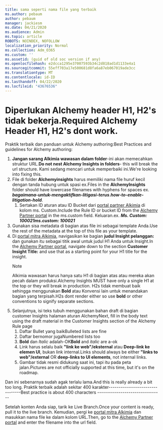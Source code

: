 ```yaml
---
title: sama seperti nama file yang terbaik
ms.author: pebaum
author: pebaum
manager: jackiesm
ms.date: 04/21/2020
ms.audience: Admin
ms.topic: article
ROBOTS: NOINDEX, NOFOLLOW
localization_priority: Normal
ms.collection: Adm_O365
ms.custom: ''
ms.assetid: (guid of old soc version if any)
ms.openlocfilehash: e2dcca1295e37007593b34c2d818ad1d1133e4a1
ms.sourcegitcommit: 55eff703a17e500681d8fa6a87eb067019ade3cc
ms.translationtype: MT
ms.contentlocale: id-ID
ms.lasthandoff: 04/22/2020
ms.locfileid: "43676536"
---
```

# <a name="required-alchemy-header-h1-h2s-dont-work"></a><span data-ttu-id="9e15c-102">Diperlukan Alchemy header H1, H2's tidak bekerja.</span><span class="sxs-lookup"><span data-stu-id="9e15c-102">Required Alchemy Header H1, H2's dont work.</span></span>
<span data-ttu-id="9e15c-103">Praktik terbaik dan panduan untuk Alchemy authoring:</span><span class="sxs-lookup"><span data-stu-id="9e15c-103">Best Practices and guidelines for Alchemy authoring:</span></span>

1. <span data-ttu-id="9e15c-104">**Jangan sarang Alkimia wawasan dalam folder**-ini akan memecahkan struktur URL.</span><span class="sxs-lookup"><span data-stu-id="9e15c-104">**Do not nest Alchemy Insights in folders**- this will break the url structure.</span></span> <span data-ttu-id="9e15c-105">Kami sedang mencari untuk memperbaiki ini.</span><span class="sxs-lookup"><span data-stu-id="9e15c-105">We're looking into fixing this.</span></span>
1. <span data-ttu-id="9e15c-106">File di folder **Alchemyinsights** harus memiliki nama file huruf kecil dengan tanda hubung untuk spasi ex.</span><span class="sxs-lookup"><span data-stu-id="9e15c-106">Files in the **AlchemyInsights** folder should have lowercase filenames with hyphens for spaces ex.</span></span> <span data-ttu-id="9e15c-107">***bagaimana-untuk-mengaktifkan-litigasi-terus***.</span><span class="sxs-lookup"><span data-stu-id="9e15c-107">***how-to-enable-litigation-hold***.</span></span>
    1. <span data-ttu-id="9e15c-108">Sertakan ID aturan atau ID Bucket dari [portal partner Alkimia](https://alchemyportal.azurewebsites.net) di kolom ms. Custom.</span><span class="sxs-lookup"><span data-stu-id="9e15c-108">Include the Rule ID or bucket ID from the [Alchemy Partner portal](https://alchemyportal.azurewebsites.net) in the ms.custom field.</span></span> <span data-ttu-id="9e15c-109">Keluaran.</span><span class="sxs-lookup"><span data-stu-id="9e15c-109">ex.</span></span> <span data-ttu-id="9e15c-110">***Ms. Custom: 100021***</span><span class="sxs-lookup"><span data-stu-id="9e15c-110">***ms.custom: 100021***</span></span>
1. <span data-ttu-id="9e15c-111">Gunakan sisa metadata di bagian atas file ini sebagai template Anda.</span><span class="sxs-lookup"><span data-stu-id="9e15c-111">Use the rest of the metadata at the top of this file as your template.</span></span>
1. <span data-ttu-id="9e15c-112">Di [portal mitra Alkimia](https://alchemyportal.azurewebsites.net), navigasikan ke bagian **judul Insight pelanggan:** dan gunakan itu sebagai titik awal untuk judul H1 Anda untuk Insight.</span><span class="sxs-lookup"><span data-stu-id="9e15c-112">In the [Alchemy Partner portal](https://alchemyportal.azurewebsites.net), navigate down to the section **Customer Insight Title:** and use that as a starting point for your H1 title for the insight.</span></span> 
    > [!NOTE]
    > <span data-ttu-id="9e15c-113">Alkimia wawasan harus hanya satu H1 di bagian atas atau mereka akan pecah dalam produksi.</span><span class="sxs-lookup"><span data-stu-id="9e15c-113">Alchemy Insights MUST have only a single H1 at the top or they will break in production.</span></span> <span data-ttu-id="9e15c-114">H2s tidak membuat baik sehingga menggunakan **Bold** atau Konvensi lain untuk menandakan bagian yang terpisah.</span><span class="sxs-lookup"><span data-stu-id="9e15c-114">H2s dont render either so use **bold** or other conventions to signify separate sections.</span></span>
1. <span data-ttu-id="9e15c-115">Selanjutnya, isi teks tubuh menggunakan bahan draft di bagian customer Insights halaman aturan Alchemy</span><span class="sxs-lookup"><span data-stu-id="9e15c-115">Next, fill in the body text using the draft material in the Customer Insights section of the Alchemy Rule page</span></span>
    1. <span data-ttu-id="9e15c-116">Daftar Bullet yang baik</span><span class="sxs-lookup"><span data-stu-id="9e15c-116">Bulleted lists are fine</span></span>
    1. <span data-ttu-id="9e15c-117">Daftar bernomor juga</span><span class="sxs-lookup"><span data-stu-id="9e15c-117">Numbered lists too</span></span>
    1. <span data-ttu-id="9e15c-118">**Bold** dan *Italic* adalah-OK</span><span class="sxs-lookup"><span data-stu-id="9e15c-118">**Bold** and *italic* are a-ok</span></span>
    1. <span data-ttu-id="9e15c-119">Link harus selalu baik **"link ke web"/eksternal** atau **Deep-link ke elemen UI**, bukan link internal.</span><span class="sxs-lookup"><span data-stu-id="9e15c-119">Links should always be either **"links to web"/external** OR **deep-links to UI elements**, not internal links.</span></span>
    1. <span data-ttu-id="9e15c-120">Gambar tidak resmi didukung saat ini, tapi itu pada peta jalan.</span><span class="sxs-lookup"><span data-stu-id="9e15c-120">Pictures are not officially supported at this time, but it's on the roadmap.</span></span>

<span data-ttu-id="9e15c-121">Dan ini sebenarnya sudah agak terlalu lama.</span><span class="sxs-lookup"><span data-stu-id="9e15c-121">And this is really already a bit too long.</span></span> <span data-ttu-id="9e15c-122">Praktik terbaik adalah sekitar 400 karakter---------------------------------</span><span class="sxs-lookup"><span data-stu-id="9e15c-122">Best practice is about 400 characters ---------------------------------</span></span>

<span data-ttu-id="9e15c-123">Setelah konten Anda siap, tarik ke Live Branch.</span><span class="sxs-lookup"><span data-stu-id="9e15c-123">Once your content is ready, pull it to the live branch.</span></span> <span data-ttu-id="9e15c-124">Kemudian, pergi ke [portal mitra Alkimia](https://alchemyportal.azurewebsites.net) dan masukkan nama file ke dalam kolom URL.</span><span class="sxs-lookup"><span data-stu-id="9e15c-124">Then, go to the [Alchemy Partner portal](https://alchemyportal.azurewebsites.net) and enter the filename into the url field.</span></span> 